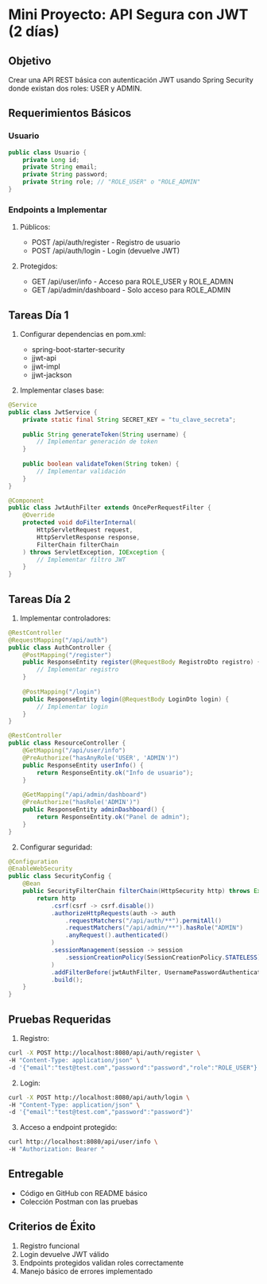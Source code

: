 # Mini Proyecto: API Segura con JWT (2 días)

## Objetivo
Crear una API REST básica con autenticación JWT usando Spring Security donde existan dos roles: USER y ADMIN.

## Requerimientos Básicos

### Usuario
```java
public class Usuario {
    private Long id;
    private String email;
    private String password;
    private String role; // "ROLE_USER" o "ROLE_ADMIN"
}
```

### Endpoints a Implementar

1. Públicos:
   - POST /api/auth/register - Registro de usuario
   - POST /api/auth/login - Login (devuelve JWT)

2. Protegidos:
   - GET /api/user/info - Acceso para ROLE_USER y ROLE_ADMIN
   - GET /api/admin/dashboard - Solo acceso para ROLE_ADMIN

## Tareas Día 1

1. Configurar dependencias en pom.xml:
   - spring-boot-starter-security
   - jjwt-api
   - jjwt-impl
   - jjwt-jackson

2. Implementar clases base:
```java
@Service
public class JwtService {
    private static final String SECRET_KEY = "tu_clave_secreta";
    
    public String generateToken(String username) {
        // Implementar generación de token
    }
    
    public boolean validateToken(String token) {
        // Implementar validación
    }
}

@Component
public class JwtAuthFilter extends OncePerRequestFilter {
    @Override
    protected void doFilterInternal(
        HttpServletRequest request,
        HttpServletResponse response,
        FilterChain filterChain
    ) throws ServletException, IOException {
        // Implementar filtro JWT
    }
}
```

## Tareas Día 2

1. Implementar controladores:
```java
@RestController
@RequestMapping("/api/auth")
public class AuthController {
    @PostMapping("/register")
    public ResponseEntity register(@RequestBody RegistroDto registro) {
        // Implementar registro
    }
    
    @PostMapping("/login")
    public ResponseEntity login(@RequestBody LoginDto login) {
        // Implementar login
    }
}

@RestController
public class ResourceController {
    @GetMapping("/api/user/info")
    @PreAuthorize("hasAnyRole('USER', 'ADMIN')")
    public ResponseEntity userInfo() {
        return ResponseEntity.ok("Info de usuario");
    }
    
    @GetMapping("/api/admin/dashboard")
    @PreAuthorize("hasRole('ADMIN')")
    public ResponseEntity adminDashboard() {
        return ResponseEntity.ok("Panel de admin");
    }
}
```

2. Configurar seguridad:
```java
@Configuration
@EnableWebSecurity
public class SecurityConfig {
    @Bean
    public SecurityFilterChain filterChain(HttpSecurity http) throws Exception {
        return http
            .csrf(csrf -> csrf.disable())
            .authorizeHttpRequests(auth -> auth
                .requestMatchers("/api/auth/**").permitAll()
                .requestMatchers("/api/admin/**").hasRole("ADMIN")
                .anyRequest().authenticated()
            )
            .sessionManagement(session -> session
                .sessionCreationPolicy(SessionCreationPolicy.STATELESS)
            )
            .addFilterBefore(jwtAuthFilter, UsernamePasswordAuthenticationFilter.class)
            .build();
    }
}
```

## Pruebas Requeridas

1. Registro:
```bash
curl -X POST http://localhost:8080/api/auth/register \
-H "Content-Type: application/json" \
-d '{"email":"test@test.com","password":"password","role":"ROLE_USER"}'
```

2. Login:
```bash
curl -X POST http://localhost:8080/api/auth/login \
-H "Content-Type: application/json" \
-d '{"email":"test@test.com","password":"password"}'
```

3. Acceso a endpoint protegido:
```bash
curl http://localhost:8080/api/user/info \
-H "Authorization: Bearer "
```

## Entregable
- Código en GitHub con README básico
- Colección Postman con las pruebas

## Criterios de Éxito
1. Registro funcional
2. Login devuelve JWT válido
3. Endpoints protegidos validan roles correctamente
4. Manejo básico de errores implementado
